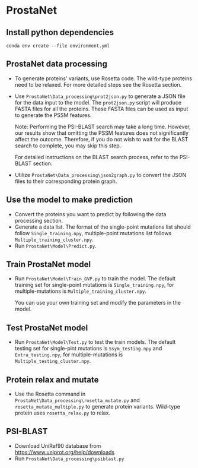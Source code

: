 # ProstaNet

## Install python dependencies
```
conda env create --file environment.yml
```

## ProstaNet data processing
- To generate proteins' variants, use Rosetta code. The wild-type proteins need to be relaxed. For more detailed steps see the Rosetta section.
- Use ```ProstaNet\Data_processing\prot2json.py``` to generate a JSON file for the data input to the model. The ```prot2json.py``` script will produce FASTA files for all the proteins. These FASTA files can be used as input to generate the PSSM features.

  Note: Performing the PSI-BLAST search may take a long time. However, our results show that omitting the PSSM features does not significantly affect the outcome. Therefore, if you do not wish to wait for the BLAST search to complete, you may skip this step.

  For detailed instructions on the BLAST search process, refer to the PSI-BLAST section.
- Utilize ```ProstaNet\Data_processing\json2graph.py``` to convert the JSON files to their corresponding protein graph.

## Use the model to make prediction
- Convert the proteins you want to predict by following the data processing section.
- Generate a data list. The format of the single-point mutations list should follow ```Single_training.npy```, multiple-point mutations list follows ```Multiple_training_cluster.npy```.
- Run ```ProstaNet\Model\Predict.py```.

## Train ProstaNet model
- Run ```ProstaNet\Model\Train_GVP.py``` to train the model. The default training set for single-point mutations is ```Single_training.npy```, for multiple-mutations is ```Multiple_training_cluster.npy```.

  You can use your own training set and modify the parameters in the model.

## Test ProstaNet model
- Run ```ProstaNet\Model\Test.py``` to test the train models. The default testing set for single-pint mutations is ```Ssym_testing.npy``` and ```Extra_testing.npy```, for multiple-mutations is ```Multiple_testing_cluster.npy```.

## Protein relax and mutate
- Use the Rosetta command in ```ProstaNet\Data_processing\rosetta_mutate.py``` and ```rosetta_mutate_multiple.py``` to generate protein variants. Wild-type protein uses ```rosetta_relax.py``` to relax.

## PSI-BLAST
- Download UniRef90 database from https://www.uniprot.org/help/downloads
- Run ```ProstaNet\Data_processing\psiblast.py```

